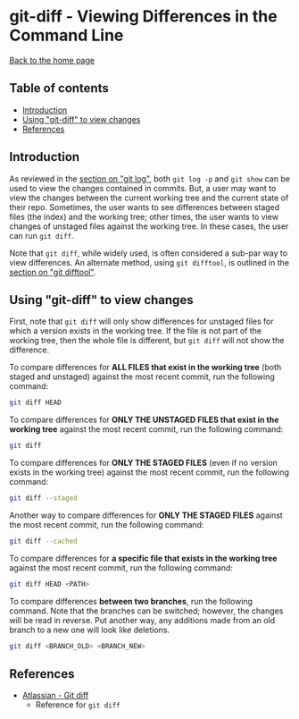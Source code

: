 git-diff - Viewing Differences in the Command Line
==================================================

[Back to the home page](../README.md)

Table of contents
-----------------

- [Introduction](#introduction)
- [Using "git-diff" to view changes](#using-git-diff-to-view-changes)
- [References](#references)

Introduction
------------

As reviewed in the [section on "git log"](git-log.md#reviewing-changes-with-git-log-and-git-show), both `git log -p` and `git show` can be used to view the changes contained in commits. But, a user may want to view the changes between the current working tree and the current state of their repo. Sometimes, the user wants to see differences between staged files (the index) and the working tree; other times, the user wants to view changes of unstaged files against the working tree. In these cases, the user can run `git diff`.

Note that `git diff`, while widely used, is often considered a sub-par way to view differences. An alternate method, using `git difftool`, is outlined in the [section on "git difftool"](git-difftool.md).

Using "git-diff" to view changes
--------------------------------

First, note that `git diff` will only show differences for unstaged files for which a version exists in the working tree. If the file is not part of the working tree, then the whole file is different, but `git diff` will not show the difference.

To compare differences for **ALL FILES that exist in the working tree** (both staged and unstaged) against the most recent commit, run the following command:

```bash
git diff HEAD
```

To compare differences for **ONLY THE UNSTAGED FILES that exist in the working tree** against the most recent commit, run the following command:

```bash
git diff
```

To compare differences for **ONLY THE STAGED FILES** (even if no version exists in the working tree) against the most recent commit, run the following command:

```bash
git diff --staged
```

Another way to compare differences for **ONLY THE STAGED FILES** against the most recent commit, run the following command:

```bash
git diff --cached
```

To compare differences for **a specific file that exists in the working tree** against the most recent commit, run the following command:

```bash
git diff HEAD <PATH>
```

To compare differences **between two branches**, run the following command. Note that the branches can be switched; however, the changes will be read in reverse. Put another way, any additions made from an old branch to a new one will look like deletions.

```bash
git diff <BRANCH_OLD> <BRANCH_NEW>
```

References
----------

- [Atlassian - Git diff](https://www.atlassian.com/git/tutorials/saving-changes/git-diff)
    - Reference for `git diff`
